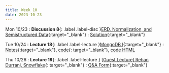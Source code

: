 ```yaml
---
title: Week 10
date: 2023-10-23
---
```


Mon 10/23
: **Discussion 8**{: .label .label-disc }[ERD, Normalization, and Semistructured Data](https://drive.google.com/file/d/13nkclT7Gzk6QM4NR9puYa8uuqTT0t1Ny/view?usp=share_link){:target="\_blank"}
  : [Solution](https://drive.google.com/file/d/1VktOvQLeFaO-g018P5mwGCcyNDJ7l4C_/view?usp=drive_link){:target="\_blank"}

Tue 10/24
: **Lecture 18**{: .label .label-lecture }[MongoDB I](https://docs.google.com/presentation/d/1sRlZVQtW3rCpPSsTWVm3GPXfdgy5UGYIEyOBYMkVPUg/edit?usp=sharing){:target="\_blank"}
  : [Notes](https://drive.google.com/file/d/1AsIeiB-rBKjL_HEjwFJvO4_JjPsSYY-y/view?usp=drive_link){:target="\_blank"}, [code](https://data101.datahub.berkeley.edu/hub/user-redirect/git-pull?repo=https%3A%2F%2Fgithub.com%2Fcal-data-eng%2Ffa23-materials&urlpath=lab%2Ftree%2Ffa23-materials%2Flecture%2Flec18%2Flec18.ipynb&branch=main){: target="\_blank"}, [code HTML](../../resources/assets/lectures/lec18/lec18.html)

Thu 10/26
: **Lecture 19**{: .label .label-lecture } [\[Guest Lecture\] Rehan Durrani, Snowflake](https://docs.google.com/presentation/d/1NbVxAtyhyPzM_P3YTx5jq6eV8uhtXcXQ/edit?usp=drive_link&ouid=113745915748997113650&rtpof=true){: target="\_blank"}
  : [Q&A Form](https://forms.gle/Fna94wfQqgzkFUrX9){:target="\_blank"}
